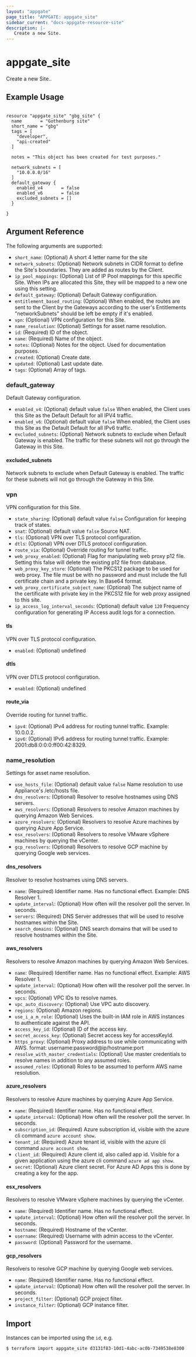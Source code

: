```yaml
---
layout: "appgate"
page_title: "APPGATE: appgate_site"
sidebar_current: "docs-appgate-resource-site"
description: |-
   Create a new Site.
---
```


# appgate_site

Create a new Site..

## Example Usage

```hcl

resource "appgate_site" "gbg_site" {
  name       = "Gothenburg site"
  short_name = "gbg"
  tags = [
    "developer",
    "api-created"
  ]

  notes = "This object has been created for test purposes."

  network_subnets = [
    "10.0.0.0/16"
  ]
  default_gateway {
    enabled_v4       = false
    enabled_v6       = false
    excluded_subnets = []
  }

}

```

## Argument Reference

The following arguments are supported:


* `short_name`: (Optional) A short 4 letter name for the site
* `network_subnets`: (Optional) Network subnets in CIDR format to define the Site's boundaries. They are added as routes by the Client.
* `ip_pool_mappings`: (Optional) List of IP Pool mappings for this specific Site. When IPs are allocated this Site, they will be mapped to a new one using this setting.
* `default_gateway`: (Optional) Default Gateway configuration.
* `entitlement_based_routing`: (Optional) When enabled, the routes are sent to the Client by the Gateways according to the user's Entitlements "networkSubnets" should be left be empty if it's enabled.
* `vpn`: (Optional) VPN configuration for this Site.
* `name_resolution`: (Optional) Settings for asset name resolution.
* `id`: (Required) ID of the object.
* `name`: (Required) Name of the object.
* `notes`: (Optional) Notes for the object. Used for documentation purposes.
* `created`: (Optional) Create date.
* `updated`: (Optional) Last update date.
* `tags`: (Optional) Array of tags.


### default_gateway
Default Gateway configuration.

* `enabled_v4`:  (Optional)  default value `false` When enabled, the Client uses this Site as the Default Default for all IPV4 traffic.
* `enabled_v6`:  (Optional)  default value `false` When enabled, the Client uses this Site as the Default Default for all IPv6 traffic.
* `excluded_subnets`:  (Optional) Network subnets to exclude when Default Gateway is enabled. The traffic for these subnets will not go through the Gateway in this Site.
#### excluded_subnets
Network subnets to exclude when Default Gateway is enabled. The traffic for these subnets will not go through the Gateway in this Site.
### vpn
VPN configuration for this Site.

* `state_sharing`:  (Optional)  default value `false` Configuration for keeping track of states.
* `snat`:  (Optional)  default value `false` Source NAT.
* `tls`:  (Optional) VPN over TLS protocol configuration.
* `dtls`:  (Optional) VPN over DTLS protocol configuration.
* `route_via`:  (Optional) Override routing for tunnel traffic.
* `web_proxy_enabled`:  (Optional) Flag for manipulating web proxy p12 file. Setting this false will delete the existing p12 file from database.
* `web_proxy_key_store`:  (Optional) The PKCS12 package to be used for web proxy. The file must be with no password and must include the full certificate chain and a private key. In Base64 format.
* `web_proxy_certificate_subject_name`:  (Optional) The subject name of the certificate with private key in the PKCS12 file for web proxy assigned to this site.
* `ip_access_log_interval_seconds`:  (Optional)  default value `120` Frequency configuration for generating IP Access audit logs for a connection.
#### tls
VPN over TLS protocol configuration.
* `enabled`: (Optional) undefined
#### dtls
VPN over DTLS protocol configuration.
* `enabled`: (Optional) undefined
#### route_via
Override routing for tunnel traffic.
* `ipv4`: (Optional) IPv4 address for routing tunnel traffic. Example: 10.0.0.2.
* `ipv6`: (Optional) IPv6 address for routing tunnel traffic. Example: 2001:db8:0:0:0:ff00:42:8329.
### name_resolution
Settings for asset name resolution.

* `use_hosts_file`:  (Optional)  default value `false` Name resolution to use Appliance's /etc/hosts file.
* `dns_resolvers`:  (Optional) Resolver to resolve hostnames using DNS servers.
* `aws_resolvers`:  (Optional) Resolvers to resolve Amazon machines by querying Amazon Web Services.
* `azure_resolvers`:  (Optional) Resolvers to resolve Azure machines by querying Azure App Service.
* `esx_resolvers`:  (Optional) Resolvers to resolve VMware vSphere machines by querying the vCenter.
* `gcp_resolvers`:  (Optional) Resolvers to resolve GCP machine by querying Google web services.
#### dns_resolvers
Resolver to resolve hostnames using DNS servers.
* `name`: (Required) Identifier name. Has no functional effect. Example: DNS Resolver 1.
* `update_interval`: (Optional) How often will the resolver poll the server. In seconds.
* `servers`: (Required) DNS Server addresses that will be used to resolve hostnames within the Site.
* `search_domains`: (Optional) DNS search domains that will be used to resolve hostnames within the Site.
#### aws_resolvers
Resolvers to resolve Amazon machines by querying Amazon Web Services.
* `name`: (Required) Identifier name. Has no functional effect. Example: AWS Resolver 1.
* `update_interval`: (Optional) How often will the resolver poll the server. In seconds.
* `vpcs`: (Optional) VPC IDs to resolve names.
* `vpc_auto_discovery`: (Optional) Use VPC auto discovery.
* `regions`: (Optional) Amazon regions.
* `use_i_a_m_role`: (Optional) Uses the built-in IAM role in AWS instances to authenticate against the API.
* `access_key_id`: (Optional) ID of the access key.
* `secret_access_key`: (Optional) Secret access key for accessKeyId.
* `https_proxy`: (Optional) Proxy address to use while communicating with AWS. format: username:password@ip/hostname:port
* `resolve_with_master_credentials`: (Optional) Use master credentials to resolve names in addition to any assumed roles.
* `assumed_roles`: (Optional) Roles to be assumed to perform AWS name resolution.
#### azure_resolvers
Resolvers to resolve Azure machines by querying Azure App Service.
* `name`: (Required) Identifier name. Has no functional effect.
* `update_interval`: (Optional) How often will the resolver poll the server. In seconds.
* `subscription_id`: (Required) Azure subscription id, visible with the azure cli command `azure account show`.
* `tenant_id`: (Required) Azure tenant id, visible with the azure cli command `azure account show`.
* `client_id`: (Required) Azure client id, also called app id. Visible for a given application using the azure cli command `azure ad app show`.
* `secret`: (Optional) Azure client secret. For Azure AD Apps this is done by creating a key for the app.
#### esx_resolvers
Resolvers to resolve VMware vSphere machines by querying the vCenter.
* `name`: (Required) Identifier name. Has no functional effect.
* `update_interval`: (Optional) How often will the resolver poll the server. In seconds.
* `hostname`: (Required) Hostname of the vCenter.
* `username`: (Required) Username with admin access to the vCenter.
* `password`: (Optional) Password for the username.
#### gcp_resolvers
Resolvers to resolve GCP machine by querying Google web services.
* `name`: (Required) Identifier name. Has no functional effect.
* `update_interval`: (Optional) How often will the resolver poll the server. In seconds.
* `project_filter`: (Optional) GCP project filter.
* `instance_filter`: (Optional) GCP instance filter.



## Import

Instances can be imported using the `id`, e.g.

```
$ terraform import appgate_site d3131f83-10d1-4abc-ac0b-7349538e8300
```
